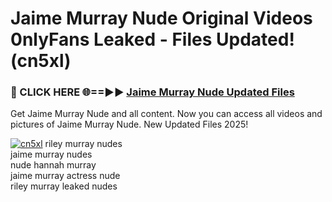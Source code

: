 # Jaime Murray Nude Original Videos 0nlyFans Leaked - Files Updated! (cn5xl)

<h3>🔴 CLICK HERE 🌐==►► <a href="https://tinyurl.com/52m3yx9h" rel="nofollow">Jaime Murray Nude Updated Files</a></h3>

Get Jaime Murray Nude and all content. Now you can access all videos and pictures of Jaime Murray Nude. New Updated Files 2025!

[![cn5xl](https://i.imgur.com/TnHtlc8.gif)](https://tinyurl.com/52m3yx9h)
riley murray nudes<br>
jaime murray nudes<br>
nude hannah murray<br>
jaime murray actress nude<br>
riley murray leaked nudes